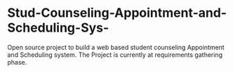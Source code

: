 # Stud-Counseling-Appointment-and-Scheduling-Sys-
Open source project to build a web based student counseling Appointment and Scheduling system.
The Project is currently at requirements gathering phase.
